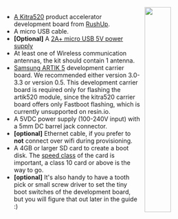 <img style="float: right;padding-left: 10px;" src="/img/kitra/710.png" width="35%">


* [A Kitra520][kitra520-link] product accelerator development board from [RushUp](http://www.rushup.tech/).
* A micro USB cable.
* **[Optional]** A [2A+ micro USB 5V power supply][psu]
* At least one of Wireless communication antennas, the kit should contain 1 antenna.
* [Samsung ARTIK 5][artik5-eval-link] development carrier board. We recommended either version 3.0-3.3 or version 0.5. This development carrier board is required only for flashing the artik520 module, since the kitra520 carrier board offers only Fastboot flashing, which is currently unsupported on resin.io.
* A 5VDC power supply (100-240V input) with a 5mm DC barrel jack connector.
* **[optional]** Ethernet cable, if you prefer to **not** connect over wifi during provisioning.
* A 4GB or larger SD card to create a boot disk. The [speed class][sdSpeed] of the card is important, a class 10 card or above is the way to go.
* **[optional]** It's also handy to have a tooth pick or small screw driver to set the tiny boot switches of the development board, but you will figure that out later in the guide :)

[kitra520-link]:http://www.rushup.tech/kitra520/
[sdSpeed]:https://en.wikipedia.org/wiki/Secure_Digital#Speed_class_rating
[psu]:https://shop.pimoroni.com/products/raspberry-pi-universal-power-supply
[artik5-eval-link]:https://www.digikey.com/product-detail/en/samsung-semiconductor-inc/SIP-KITNXB001/1510-1316-ND/5825102
